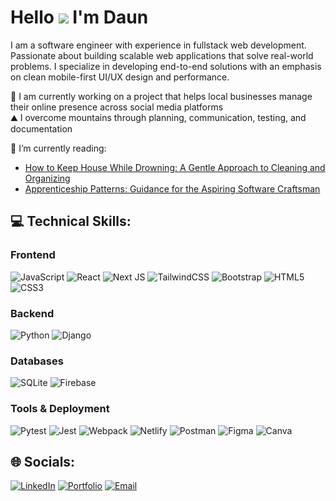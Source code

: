 # Hello ![](https://user-images.githubusercontent.com/18350557/176309783-0785949b-9127-417c-8b55-ab5a4333674e.gif) I'm Daun
I am a software engineer with experience in fullstack web development. Passionate about building scalable web applications that solve real-world problems. I specialize in developing end-to-end solutions with an emphasis on clean mobile-first UI/UX design and performance.

🔭 I am currently working on a project that helps local businesses manage their online presence across social media platforms <br>
⛰️ I overcome mountains through planning, communication, testing, and documentation

🌱 I’m currently reading: 
- [How to Keep House While Drowning: A Gentle Approach to Cleaning and Organizing](https://www.amazon.com/How-Keep-House-While-Drowning/dp/1668002841) 
- [Apprenticeship Patterns: Guidance for the Aspiring Software Craftsman](https://www.amazon.com/Apprenticeship-Patterns-Guidance-Aspiring-Craftsman/dp/0596518382)

## 💻 Technical Skills:

### Frontend
![JavaScript](https://img.shields.io/badge/javascript-%23323330.svg?style=for-the-badge&logo=javascript&logoColor=%23F7DF1E) 
![React](https://img.shields.io/badge/react-%2320232a.svg?style=for-the-badge&logo=react&logoColor=%2361DAFB) 
![Next JS](https://img.shields.io/badge/Next-black?style=for-the-badge&logo=next.js&logoColor=white) 
![TailwindCSS](https://img.shields.io/badge/tailwindcss-%2338B2AC.svg?style=for-the-badge&logo=tailwind-css&logoColor=white)
![Bootstrap](https://img.shields.io/badge/bootstrap-%238511FA.svg?style=for-the-badge&logo=bootstrap&logoColor=white) 
![HTML5](https://img.shields.io/badge/html5-%23E34F26.svg?style=for-the-badge&logo=html5&logoColor=white) 
![CSS3](https://img.shields.io/badge/css3-%231572B6.svg?style=for-the-badge&logo=css3&logoColor=white) 

### Backend
![Python](https://img.shields.io/badge/python-3670A0?style=for-the-badge&logo=python&logoColor=ffdd54) 
![Django](https://img.shields.io/badge/django-%23092E20.svg?style=for-the-badge&logo=django&logoColor=white) 

### Databases
![SQLite](https://img.shields.io/badge/sqlite-%2307405e.svg?style=for-the-badge&logo=sqlite&logoColor=white) 
![Firebase](https://img.shields.io/badge/firebase-a08021?style=for-the-badge&logo=firebase&logoColor=ffcd34) 

### Tools & Deployment
![Pytest](https://img.shields.io/badge/pytest-%23ffffff.svg?style=for-the-badge&logo=pytest&logoColor=2f9fe3)
![Jest](https://img.shields.io/badge/-jest-%23C21325?style=for-the-badge&logo=jest&logoColor=white)
![Webpack](https://img.shields.io/badge/webpack-%238DD6F9.svg?style=for-the-badge&logo=webpack&logoColor=black) 
![Netlify](https://img.shields.io/badge/netlify-%23000000.svg?style=for-the-badge&logo=netlify&logoColor=#00C7B7) 
![Postman](https://img.shields.io/badge/Postman-FF6C37?style=for-the-badge&logo=postman&logoColor=white)
![Figma](https://img.shields.io/badge/figma-%23F24E1E.svg?style=for-the-badge&logo=figma&logoColor=white) 
![Canva](https://img.shields.io/badge/Canva-%2300C4CC.svg?style=for-the-badge&logo=Canva&logoColor=white) 



## 🌐 Socials:
[![LinkedIn](https://img.shields.io/badge/linkedin-%23092140.svg?style=for-the-badge&logo=linkedin&logoColor=white)](https://linkedin.com/in/daun-kim) 
[![Portfolio](https://img.shields.io/badge/Portfolio-%234E9658.svg?style=for-the-badge&logo=firefox&logoColor=white)](https://daunkim.netlify.app/)
[![Email](https://img.shields.io/badge/Email-%23764462.svg?style=for-the-badge&logo=gmail&logoColor=white)](mailto:yennakim11@gmail.com)
